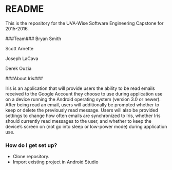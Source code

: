 # README #

This is the repository for the UVA-Wise Software Engineering Capstone for 2015-2016. 

###Team###
Bryan Smith

Scott Arnette

Joseph LaCava

Derek Ouzia

###About Iris###

Iris is an application that will provide users the ability to be read emails received to the Google Account they choose to use during application use on a device running the Android operating system (version 3.0 or newer). After being read an email, users will additionally be prompted whether to keep or delete the previously read message. Users will also be provided settings to change how often emails are synchronized to Iris, whether Iris should currently read messages to the user, and whether to keep the device’s screen on (not go into sleep or low-power mode) during application use.

### How do I get set up? ###

* Clone repository.
* Import existing project in Android Studio

